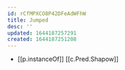 ```yaml
---
id: rCfMPXCO8P42DFeAdWFhW
title: Jumped
desc: ''
updated: 1644187257291
created: 1644187251208
---
```

- [[p.instanceOf]] [[c.Pred.Shapow]]

